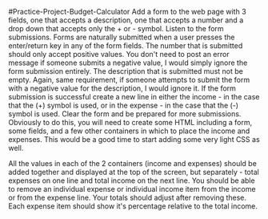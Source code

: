#Practice-Project-Budget-Calculator
Add a form to the web page with 3 fields, one that accepts a description, one that accepts a number and a drop down that accepts only the + or - symbol.
Listen to the form submissions. Forms are naturally submitted when a user presses the enter/return key in any of the form fields.
The number that is submitted should only accept positive values. You don't need to post an error message if someone submits a negative value, I would simply ignore the form submission entirely.
The description that is submitted must not be empty. Again, same requirement, if someone attempts to submit the form with a negative value for the description, I would ignore it.
If the form submission is successful create a new line in either the income - in the case that the (+) symbol is used, or in the expense - in the case that the (-) symbol is used.
Clear the form and be prepared for more submissions.
Obviously to do this, you will need to create some HTML including a form, some fields, and a few other containers in which to place the income and expenses. This would be a good time to start adding some very light CSS as well.

All the values in each of the 2 containers (income and expenses) should be added together and displayed at the top of the screen, but separately - total expenses on one line and total income on the next line.
You should be able to remove an individual expense or individual income item from the income or from the expense line. Your totals should adjust after removing these.
Each expense item should show it's percentage relative to the total income.
